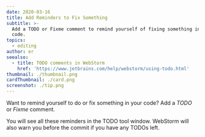 ```yaml
---
date: 2020-03-16
title: Add Reminders to Fix Something
subtitle: >-
  Add a TODO or Fixme comment to remind yourself of fixing something in your
  code.
topics:
  - editing
author: er
seealso:
  - title: TODO comments in WebStorm
    href: 'https://www.jetbrains.com/help/webstorm/using-todo.html'
thumbnail: ./thumbnail.png
cardThumbnail: ./card.png
screenshot: ./tip.png
---
```

Want to remind yourself to do or fix something in your code? Add a *TODO* or
*Fixme* comment.

You will see all these reminders in the TODO tool window. WebStorm will also warn you
before the commit if you have any TODOs left.
